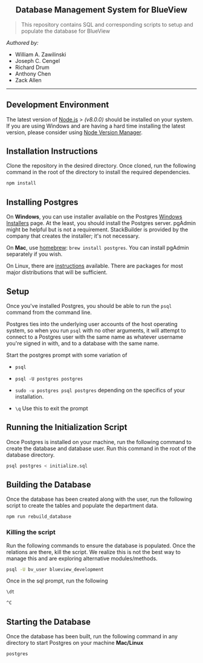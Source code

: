 <h2 align="center">Database Management System for BlueView </h2>

> This repository contains SQL and corresponding scripts to setup and populate the database for BlueView


_Authored by:_


- William A. Zawilinski
- Joseph C. Cengel
- Richard Drum
- Anthony Chen
- Zack Allen

---
## Development Environment

The latest version of [Node.js](https://nodejs.org/en/) > _(v8.0.0)_ should be installed on your system. If you are using Windows and are having a hard time installing the latest version, please consider using [Node Version Manager](https://github.com/creationix/nvm).

## Installation Instructions

Clone the repository in the desired directory. Once cloned, run the following command in the root of the directory to install the required dependencies. 
```bash
npm install
```
## Installing Postgres

On **Windows**, you can use installer available on the Postgres [Windows Installers](https://www.postgresql.org/download/windows/) page. At the least, you should install the Postgres server. pgAdmin might be helpful but is not a requirement. StackBuilder is provided by the company that creates the installer; it's not necessary.

On **Mac**, use [homebrew](https://brew.sh/): `brew install postgres`. You can install pgAdmin separately if you wish.

On Linux, there are [instructions](https://www.postgresql.org/download/linux/) available. There are packages for most major distributions that will be sufficient.


## Setup

Once you've installed Postgres, you should be able to run the `psql` command from the command line. 

Postgres ties into the underlying user accounts of the host operating system, so when you run `psql` with no other arguments, it will attempt to connect to a Postgres user with the same name as whatever username you're signed in with, and to a database with the same name. 

Start the postgres prompt with some variation of 
- `psql`
- `psql -U postgres postgres`
- `sudo -u postgres psql postgres`
depending on the specifics of your installation. 

- `\q`
Use this to exit the prompt

## Running the Initialization Script

Once Postgres is installed on your machine, run the following command to create the database and database user. Run this command in the root of the database directory.
```bash
psql postgres < initialize.sql
```

## Building the Database

Once the database has been created along with the user, run the following script to create the tables and populate the department data.
```bash
npm run rebuild_database
```
### Killing the script
Run the following commands to ensure the database is populated. Once the relations are there, kill the script. We realize this is not the best way to manage this and are exploring alternative modules/methods. 

```bash
psql -U bv_user blueview_development 
```
Once in the sql prompt, run the following
```bash
\dt
```
```bash
^C
```

## Starting the Database

Once the database has been built, run the following command in any directory to start Postgres on your machine
**Mac/Linux**
```bash
postgres
```


